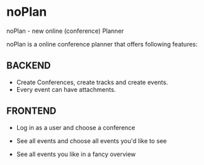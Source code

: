 noPlan
======

noPlan - new online (conference) Planner

noPlan is a online conference planner that offers following features:

BACKEND
-------

* Create Conferences, create tracks and create events.
* Every event can have attachments. 

FRONTEND
-------

* Log in as a user and choose a conference
* See all events and choose all events you'd like to see

* See all events you like in a fancy overview
